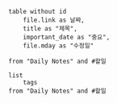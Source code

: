 ```dataview
table without id
	file.link as 날짜,
	title as "제목",
	important_date as "중요",
	file.mday as "수정일"

from "Daily Notes" and #할일
```
```dataview
list
	tags
from "Daily Notes" and #할일

```
